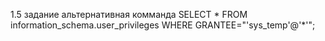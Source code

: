 1.5 задание альтернативная комманда
SELECT * FROM information_schema.user_privileges WHERE GRANTEE="'sys_temp'@'*'";